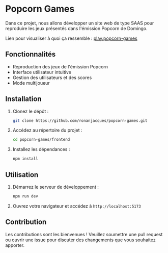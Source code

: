 # Popcorn Games

Dans ce projet, nous allons développer un site web de type SAAS pour reproduire les jeux présentés dans l'émission Popcorn de Domingo.

Lien pour visualiser à quoi ça ressemble : [play.popcorn-games](<https://play.popcorn-games.duckdns.org>)

## Fonctionnalités

- Reproduction des jeux de l'émission Popcorn
- Interface utilisateur intuitive
- Gestion des utilisateurs et des scores
- Mode multijoueur

## Installation

1. Clonez le dépôt :
    ```bash
    git clone https://github.com/ronanjacques/popcorn-games.git
    ```
2. Accédez au répertoire du projet :
    ```bash
    cd popcorn-games/frontend
    ```
3. Installez les dépendances :
    ```bash
    npm install
    ```

## Utilisation

1. Démarrez le serveur de développement :
    ```bash
    npm run dev
    ```
2. Ouvrez votre navigateur et accédez à `http://localhost:5173`

## Contribution

Les contributions sont les bienvenues ! Veuillez soumettre une pull request ou ouvrir une issue pour discuter des changements que vous souhaitez apporter.